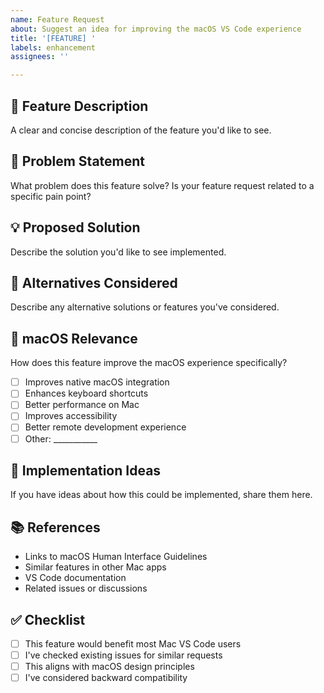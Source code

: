 ```yaml
---
name: Feature Request
about: Suggest an idea for improving the macOS VS Code experience
title: '[FEATURE] '
labels: enhancement
assignees: ''

---
```


## 🚀 Feature Description
A clear and concise description of the feature you'd like to see.

## 🤔 Problem Statement
What problem does this feature solve? Is your feature request related to a specific pain point?

## 💡 Proposed Solution
Describe the solution you'd like to see implemented.

## 🔄 Alternatives Considered
Describe any alternative solutions or features you've considered.

## 🍎 macOS Relevance
How does this feature improve the macOS experience specifically?
- [ ] Improves native macOS integration
- [ ] Enhances keyboard shortcuts
- [ ] Better performance on Mac
- [ ] Improves accessibility
- [ ] Better remote development experience
- [ ] Other: ___________

## 📝 Implementation Ideas
If you have ideas about how this could be implemented, share them here.

## 📚 References
- Links to macOS Human Interface Guidelines
- Similar features in other Mac apps
- VS Code documentation
- Related issues or discussions

## ✅ Checklist
- [ ] This feature would benefit most Mac VS Code users
- [ ] I've checked existing issues for similar requests
- [ ] This aligns with macOS design principles
- [ ] I've considered backward compatibility
